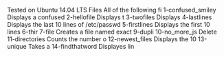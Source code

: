 
Tested on Ubuntu 14.04 LTS
Files
All of the following fi
1-confused_smiley	Displays a confused
2-hellofile	Displays t
3-twofiles	Displays
4-lastlines	Displays the last 10 lines of /etc/passwd
5-firstlines	Displays the first 10 lines
6-thir
7-file	Creates a file named exact
9-dupli
10-no_more_js	Delete
11-directories	Counts the number o
12-newest_files	Displays the 10
13-unique	Takes a 
14-findthatword	Displayes lin
